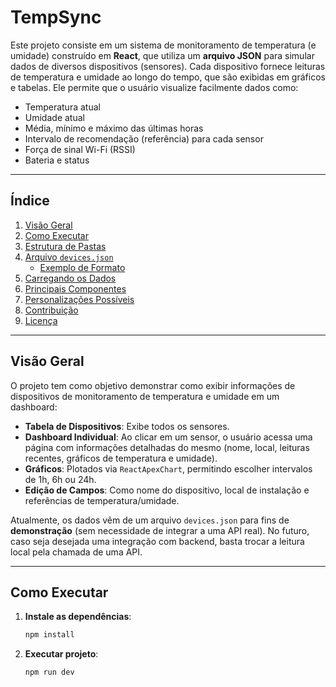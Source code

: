 # TempSync

Este projeto consiste em um sistema de monitoramento de temperatura (e umidade) construído em **React**, que utiliza um **arquivo JSON** para simular dados de diversos dispositivos (sensores). Cada dispositivo fornece leituras de temperatura e umidade ao longo do tempo, que são exibidas em gráficos e tabelas. Ele permite que o usuário visualize facilmente dados como:

- Temperatura atual  
- Umidade atual  
- Média, mínimo e máximo das últimas horas  
- Intervalo de recomendação (referência) para cada sensor  
- Força de sinal Wi-Fi (RSSI)  
- Bateria e status  

---

## Índice

1. [Visão Geral](#visão-geral)  
2. [Como Executar](#como-executar)  
3. [Estrutura de Pastas](#estrutura-de-pastas)  
4. [Arquivo `devices.json`](#arquivo-devicesjson)  
   - [Exemplo de Formato](#exemplo-de-formato)  
5. [Carregando os Dados](#carregando-os-dados)  
6. [Principais Componentes](#principais-componentes)  
7. [Personalizações Possíveis](#personalizações-possíveis)  
8. [Contribuição](#contribuição)  
9. [Licença](#licença)  

---

## Visão Geral

O projeto tem como objetivo demonstrar como exibir informações de dispositivos de monitoramento de temperatura e umidade em um dashboard:

- **Tabela de Dispositivos**: Exibe todos os sensores.  
- **Dashboard Individual**: Ao clicar em um sensor, o usuário acessa uma página com informações detalhadas do mesmo (nome, local, leituras recentes, gráficos de temperatura e umidade).  
- **Gráficos**: Plotados via `ReactApexChart`, permitindo escolher intervalos de 1h, 6h ou 24h.  
- **Edição de Campos**: Como nome do dispositivo, local de instalação e referências de temperatura/umidade.  

Atualmente, os dados vêm de um arquivo `devices.json` para fins de **demonstração** (sem necessidade de integrar a uma API real). No futuro, caso seja desejada uma integração com backend, basta trocar a leitura local pela chamada de uma API.

---

## Como Executar

1. **Instale as dependências**:
   ```bash
   npm install
2. **Executar projeto**:
   ```bash
   npm run dev